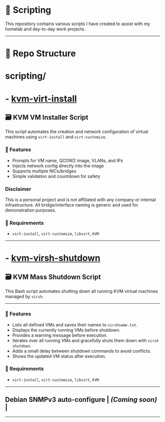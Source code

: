 # 📜 Scripting

This repository contains various scripts I have created to assist with my homelab and day-to-day work projects.

---

# 📂 Repo Structure

# scripting/
# - [kvm-virt-install](https://github.com/raoulmoise/scripting/blob/main/virt-install.sh)

## 🗃️ KVM VM Installer Script

This script automates the creation and network configuration of virtual machines using `virt-install` and `virt-customize`.

### 🧠 Features
- Prompts for VM name, QCOW2 image, VLANs, and IPs
- Injects network config directly into the image
- Supports multiple NICs/bridges
- Simple validation and countdown for safety

### Disclaimer
This is a personal project and is not affiliated with any company or internal infrastructure. All bridge/interface naming is generic and used for demonstration purposes.

### 🚧 Requirements
- `virt-install`, `virt-customize`, `libvirt`, `KVM`

---

# - [kvm-virsh-shutdown](https://github.com/raoulmoise/scripting/blob/main/virsh-shutdown.sh)

## 🗃️ KVM Mass Shutdown Script

This Bash script automates shutting down all running KVM virtual machines managed by `virsh`.

---

### 🧠 Features
- Lists all defined VMs and saves their names to `virshname.txt`.
- Displays the currently running VMs before shutdown.
- Provides a warning message before execution.
- Iterates over all running VMs and gracefully shuts them down with `virsh shutdown`.
- Adds a small delay between shutdown commands to avoid conflicts.
- Shows the updated VM status after execution.

### 🚧 Requirements
- `virt-install`, `virt-customize`, `libvirt`, `KVM`

---

## Debian SNMPv3 auto-configure | *(Coming soon)* |

---


